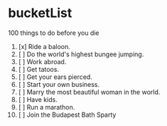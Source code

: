 # bucketList
100 things to do before you die

1. [x] Ride a baloon.
2. [ ] Do the world's highest bungee jumping.
3. [ ] Work abroad.
4. [ ] Get tatoos.
5. [ ] Get your ears pierced.
6. [ ] Start your own business.
7. [ ] Marry the most beautiful woman in the world.
8. [ ] Have kids.
9. [ ] Run a marathon.
10. [ ] Join the Budapest Bath Sparty
